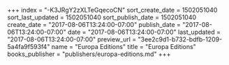 +++
index = "-K3JRgY2zXLTeGqecoCN"
sort_create_date = 1502051040
sort_last_updated = 1502051040
sort_publish_date = 1502051040
create_date = "2017-08-06T13:24:00-07:00"
publish_date = "2017-08-06T13:24:00-07:00"
date = "2017-08-06T13:24:00-07:00"
last_updated = "2017-08-06T13:24:00-07:00"
preview_url = "3ee2c9d1-b732-bdfb-1209-5a4fa9f593f4"
name = "Europa Editions"
title = "Europa Editions"
books_publisher = "publishers/europa-editions.md"
+++

